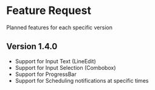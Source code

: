 # Feature Request

Planned features for each specific version

## Version 1.4.0

- Support for Input Text (LineEdit)
- Support for Input Selection (Combobox)
- Support for ProgressBar
- Support for Scheduling notifications at specific times

